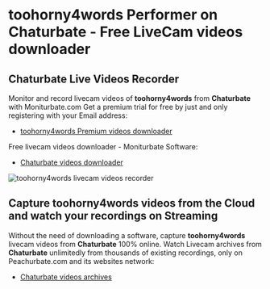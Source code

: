 # toohorny4words Performer on Chaturbate - Free LiveCam videos downloader

## Chaturbate Live Videos Recorder

Monitor and record livecam videos of **toohorny4words** from **Chaturbate** with Moniturbate.com
Get a premium trial for free by just and only registering with your Email address:
* [toohorny4words Premium videos downloader](https://moniturbate.com/request-demo-licence-key.html)

Free livecam videos downloader - Moniturbate Software:
* [Chaturbate videos downloader](https://moniturbate.com/moniturbate-download-software.html)

![toohorny4words livecam videos recorder](https://peachurnet.com/templates/moniturbate-software.png)


## Capture toohorny4words videos from the Cloud and watch your recordings on Streaming

Without the need of downloading a software, capture **toohorny4words** livecam videos from **Chaturbate** 100% online.
Watch Livecam archives from **Chaturbate** unlimitedly from thousands of existing recordings, only on Peachurbate.com and its websites network:
* [Chaturbate videos archives](https://peachurnet.com/)